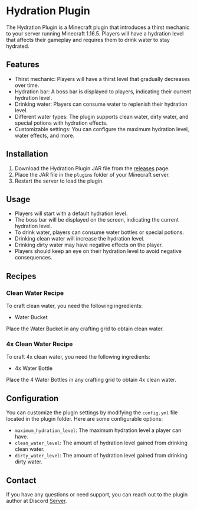 # Hydration Plugin

The Hydration Plugin is a Minecraft plugin that introduces a thirst mechanic to your server running Minecraft 1.16.5. Players will have a hydration level that affects their gameplay and requires them to drink water to stay hydrated.

## Features

- Thirst mechanic: Players will have a thirst level that gradually decreases over time.
- Hydration bar: A boss bar is displayed to players, indicating their current hydration level.
- Drinking water: Players can consume water to replenish their hydration level.
- Different water types: The plugin supports clean water, dirty water, and special potions with hydration effects.
- Customizable settings: You can configure the maximum hydration level, water effects, and more.

## Installation

1. Download the Hydration Plugin JAR file from the [releases](https://github.com/your-username/hydration-plugin/releases) page.
2. Place the JAR file in the `plugins` folder of your Minecraft server.
3. Restart the server to load the plugin.

## Usage

- Players will start with a default hydration level.
- The boss bar will be displayed on the screen, indicating the current hydration level.
- To drink water, players can consume water bottles or special potions.
- Drinking clean water will increase the hydration level.
- Drinking dirty water may have negative effects on the player.
- Players should keep an eye on their hydration level to avoid negative consequences.

## Recipes

### Clean Water Recipe

To craft clean water, you need the following ingredients:

- Water Bucket

Place the Water Bucket in any crafting grid to obtain clean water.

### 4x Clean Water Recipe

To craft 4x clean water, you need the following ingredients:

- 4x Water Bottle

Place the 4 Water Bottles in any crafting grid to obtain 4x clean water.

## Configuration

You can customize the plugin settings by modifying the `config.yml` file located in the plugin folder. Here are some configurable options:

- `maximum_hydration_level`: The maximum hydration level a player can have.
- `clean_water_level`: The amount of hydration level gained from drinking clean water.
- `dirty_water_level`: The amount of hydration level gained from drinking dirty water.

## Contact

If you have any questions or need support, you can reach out to the plugin author at Discord [Server](https://discord.com).

